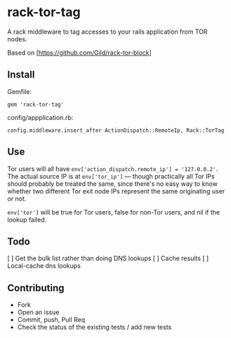 # rack-tor-tag

A rack middleware to tag accesses to your rails application from TOR nodes. 

Based on [https://github.com/Gild/rack-tor-block]

## Install

Gemfile:

    gem 'rack-tor-tag'

config/appplication.rb:

    config.middleware.insert_after ActionDispatch::RemoteIp, Rack::TorTag

## Use

Tor users will all have `env['action_dispatch.remote_ip'] = '127.0.0.2'`. The actual source IP is at `env['tor_ip']` — though practically all Tor IPs should probably be treated the same, since there's no easy way to know whether two different Tor exit node IPs represent the same originating user or not.

`env['tor']` will be true for Tor users, false for non-Tor users, and nil if the lookup failed.

## Todo

[ ] Get the bulk list rather than doing DNS lookups
[ ] Cache results
[ ] Local-cache dns lookups

## Contributing
 
* Fork
* Open an issue
* Commit, push, Pull Req
* Check the status of the existing tests / add new tests